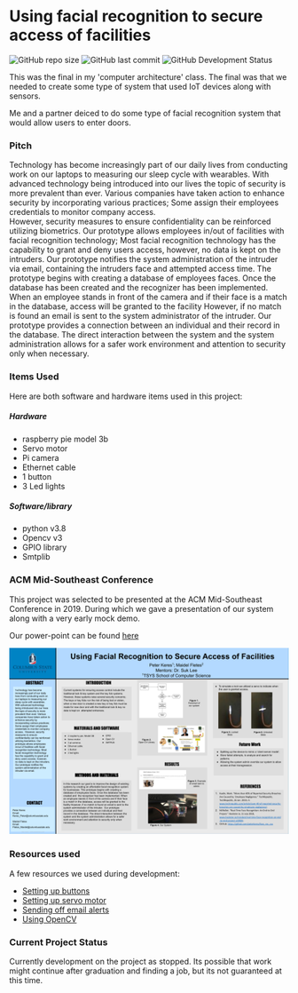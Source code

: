 # Using facial recognition to secure access of facilities

![GitHub repo size](https://img.shields.io/github/repo-size/peterkeres/face_rec_csu)
![GitHub last commit](https://img.shields.io/github/last-commit/peterkeres/face_rec_csu?color=red&style=flat-square)
![GitHub Development Status](https://img.shields.io/badge/Development_Status-Stopped-inactive)

This was the final in my 'computer architecture' class. The final was that we needed to create some type of system that used IoT devices along with sensors. 

Me and a partner deiced to do some type of facial recognition system that would allow users to enter doors.

### Pitch

Technology has become increasingly part of our daily lives from conducting work on our laptops to measuring our sleep cycle with wearables. With advanced technology being introduced into our lives the topic of security is more prevalent than ever. Various companies have taken action to enhance security by incorporating various practices; Some assign their employees credentials to monitor company access.  
However, security measures to ensure confidentiality can be reinforced utilizing biometrics. Our prototype allows employees in/out of facilities with facial recognition technology; Most facial recognition technology has the capability to grant and deny users access, however, no data is kept on the intruders. Our prototype notifies the system administration of the intruder via email, containing the intruders face and attempted access time. The prototype begins with creating a database of employees faces. Once the database has been created and  the recognizer has been implemented. When an employee stands in front of the camera and if their face is a match in the database, access will be granted to the facility However, if no match is found an email is sent to the system administrator of the intruder.  Our prototype provides a connection between an individual and their record in the database. The direct interaction between the system and the system administration allows for a safer work environment and attention to security only when necessary.

### Items Used

Here are both software and hardware items used in this project:

##### Hardware
- raspberry pie model 3b
- Servo motor
- Pi camera
- Ethernet cable
- 1 button
- 3 Led lights

##### Software/library
- python v3.8
- Opencv v3
- GPIO library
- Smtplib

### ACM Mid-Southeast Conference

This project was selected to be presented at the ACM Mid-Southeast Conference in 2019. During which we gave a presentation of our system along with a very early mock demo.

Our power-point can be found [here](resources/report.pptx)

![Our Poster](resources/poster.png)

### Resources used

A few resources we used during development:

- [Setting up buttons](https://projects.raspberrypi.org/en/projects/grandpa-scarer/4)
- [Setting up servo motor](https://www.electronicshub.org/raspberry-pi-servo-motor-interface-tutorial/)
- [Sending off email alerts](https://realpython.com/python-send-email/)
- [Using OpenCV](https://www.hackster.io/mjrobot/real-time-face-recognition-an-end-to-end-project-a10826)

### Current Project Status

Currently development on the project as stopped. Its possible that work might continue after graduation and finding a job, but its not guaranteed at this time. 




